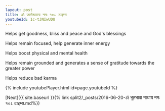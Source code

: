 ```yaml
---
layout: post
title: ॐ जाणेश्वराय नमः १०८ टाइम्स
youtubeId: 1c-tJNIwUDU
---
```

 
 
Helps get goodness, bliss and peace and God's blessings
 
Helps remain focused, help generate inner energy 
 
Helps boost physical and mental health 
 
Helps remain grounded and generates a sense of gratitude towards the greater power 
 
Helps reduce bad karma
 
 
 
 


{% include youtubePlayer.html id=page.youtubeId %}
 
[Next]({{ site.baseurl }}{% link  split2/_posts/2016-06-20-ॐ भूतभावा नाथाय नमः १०८ टाइम्स.md%})
 
